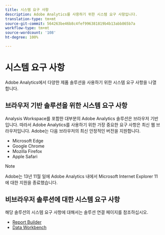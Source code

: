 ```yaml
---
title: 시스템 요구 사항
description: Adobe Analytics를 사용하기 위한 시스템 요구 사항입니다.
translation-type: tm+mt
source-git-commit: 564263be46b8c4fef996381819b4b13abb865b7a
workflow-type: tm+mt
source-wordcount: '108'
ht-degree: 100%

---
```



# 시스템 요구 사항

Adobe Analytics에서 다양한 제품 솔루션을 사용하기 위한 시스템 요구 사항을 나열합니다.

## 브라우저 기반 솔루션을 위한 시스템 요구 사항

Analysis Workspace를 포함한 대부분의 Adobe Analytics 솔루션은 브라우저 기반입니다. 따라서 Adobe Analytics를 사용하기 위한 가장 중요한 요구 사항은 최신 웹 브라우저입니다. Adobe는 다음 브라우저의 최신 안정적인 버전을 지원합니다.

* Microsoft Edge
* Google Chrome
* Mozilla Firefox
* Apple Safari

>[!NOTE]
>
>Adobe는 13년 11월 일에 Adobe Analytics 내에서 Microsoft Internet Explorer 11에 대한 지원을 종료했습니다.

## 비브라우저 솔루션에 대한 시스템 요구 사항

해당 솔루션의 시스템 요구 사항에 대해서는 솔루션 연결 페이지를 참조하십시오.

* [Report Builder](/help/analyze/report-builder/setup/system-requirements.md)
* [Data Workbench](https://docs.adobe.com/content/help/ko-KR/data-workbench/using/install/c-data-workbench-client-install.html)
